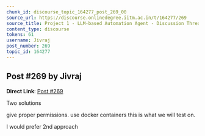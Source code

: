 ```yaml
---
chunk_id: discourse_topic_164277_post_269_00
source_url: https://discourse.onlinedegree.iitm.ac.in/t/164277/269
source_title: Project 1 - LLM-based Automation Agent - Discussion Thread [TDS Jan 2025]
content_type: discourse
tokens: 61
username: Jivraj
post_number: 269
topic_id: 164277
---
```


## Post #269 by Jivraj

**Direct Link**: [Post #269](https://discourse.onlinedegree.iitm.ac.in/t/164277/269)

Two solutions

give proper permissions.
use docker containers this is what we will test on.

I would prefer 2nd approach
